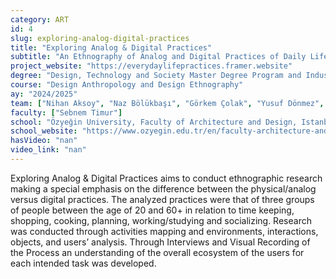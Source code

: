 ```yaml
---
category: ART
id: 4
slug: exploring-analog-digital-practices
title: "Exploring Analog & Digital Practices"
subtitle: "An Ethnography of Analog and Digital Practices of Daily Life"
project_website: "https://everydaylifepractices.framer.website"
degree: "Design, Technology and Society Master Degree Program and Industrial Design Undergraduate Program"
course: "Design Anthropology and Design Ethnography"
ay: "2024/2025"
team: ["Nihan Aksoy", "Naz Bölükbaşı", "Görkem Çolak", "Yusuf Dönmez", "Elif Ilbay", "Elif Özgüder", "Cansu Akverdi", "Zülal Koç", "Zeynep Yazıcı", "Zeynep Yaşar", "Ayşe Yıldız Büyükşahin", "İsmail Umut Yüzer", "Tuana Ildız", "Tarık Şahin", "Duru Su Dolap", "Nil Palaz", "Mina Yersal", "Edvin Mert Cincioğlu", "Melis Akti", "Lara Özpetek", "Irmak Özmenek", "Irem Timur", "Şükrü Hakan Oral", "Efe Gezen", "Duru Şevketbeyoğlu", "Dila Ferhatoğlu", "Beren Ay"]
faculty: ["Sebnem Timur"]
school: "Özyeğin University, Faculty of Architecture and Design, Istanbul, Türkiye"
school_website: "https://www.ozyegin.edu.tr/en/faculty-architecture-and-design"
hasVideo: "nan"
video_link: "nan"
---
```


Exploring Analog & Digital Practices aims to conduct ethnographic research making a special emphasis on the difference between the physical/analog versus digital practices. The analyzed practices were that of three groups of people between the age of 20 and 60+ in relation to time keeping, shopping, cooking, planning, working/studying and socializing. Research was conducted through activities mapping and environments, interactions, objects, and users’ analysis. Through Interviews and Visual Recording of the Process an understanding of the overall ecosystem of the users for each intended task was developed.

